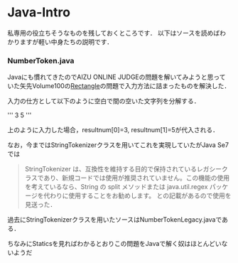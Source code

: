 # Java-Intro
私専用の役立ちそうなものを残しておくところです．
以下はソースを読めばわかりますが軽い中身たちの説明です．
### NumberToken.java
Javaにも慣れてきたのでAIZU ONLINE JUDGEの問題を解いてみようと思っていた矢先Volume100の[Rectangle](http://judge.u-aizu.ac.jp/onlinejudge/description.jsp?id=10002)の問題で入力方法に詰まったものを解決した．

入力の仕方として以下のように空白で間の空いた文字列を分解する．

'''
3 5
'''

上のように入力した場合，resultnum[0]=3, resultnum[1]=5が代入される．

なお，今まではStringTokenizerクラスを用いてこれを実現していたがJava Se7では
>StringTokenizer は、互換性を維持する目的で保持されているレガシークラスであり、新規コードでは使用が推奨されていません。この機能の使用を考えているなら、String の split メソッドまたは java.util.regex パッケージを代わりに使用することをお勧めします。
との記載があるので使用を見送った．

過去にStringTokenizerクラスを用いたソースはNumberTokenLegacy.javaである．

ちなみにStaticsを見ればわかるとおりこの問題をJavaで解く奴はほとんどいないようだ
